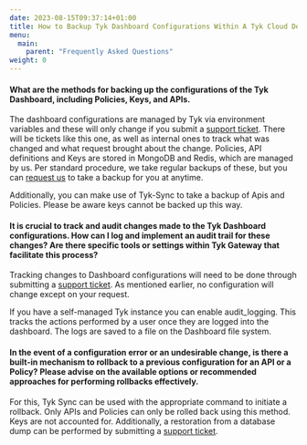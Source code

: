 ```yaml
---
date: 2023-08-15T09:37:14+01:00
title: How to Backup Tyk Dashboard Configurations Within A Tyk Cloud Deployment
menu:
  main:
    parent: "Frequently Asked Questions"
weight: 0 
---
```


#### What are the methods for backing up the configurations of the Tyk Dashboard, including Policies, Keys, and APIs. 

The dashboard configurations are managed by Tyk via environment variables and these will only change if you submit a [support ticket](https://support.tyk.io/hc/en-gb/articles/8671452599708-Ticket-Submission-Guide). There will be tickets like this one, as well as internal ones to track what was changed and what request brought about the change. Policies, API definitions and Keys are stored in MongoDB and Redis, which are managed by us. Per standard procedure, we take regular backups of these, but you can [request us](https://support.tyk.io/hc/en-gb/articles/8671452599708-Ticket-Submission-Guide) to take a backup for you at anytime.

Additionally, you can make use of Tyk-Sync to take a backup of Apis and Policies. Please be aware keys cannot be backed up this way.

#### It is crucial to track and audit changes made to the Tyk Dashboard configurations. How can I log and implement an audit trail for these changes? Are there specific tools or settings within Tyk Gateway that facilitate this process?

Tracking changes to Dashboard configurations will need to be done through submitting a [support ticket](https://support.tyk.io/hc/en-gb/articles/8671452599708-Ticket-Submission-Guide). As mentioned earlier, no configuration will change except on your request.

If you have a self-managed Tyk instance you can enable audit_logging. This tracks the actions performed by a user once they are logged into the dashboard. The logs are saved to a file on the Dashboard file system.

#### In the event of a configuration error or an undesirable change, is there a built-in mechanism to rollback to a previous configuration for an API or a Policy? Please advise on the available options or recommended approaches for performing rollbacks effectively.

For this, Tyk Sync can be used with the appropriate command to initiate a rollback. Only APIs and Policies can only be rolled back using this method. Keys are not accounted for. Additionally, a restoration from a database dump can be performed by submitting a [support ticket](https://support.tyk.io/hc/en-gb/articles/8671452599708-Ticket-Submission-Guide).
